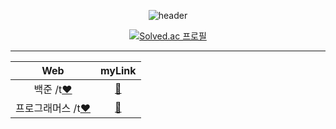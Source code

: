 <div align=center>

![header](https://capsule-render.vercel.app/api?type=waving&color=auto&height=150&section=header&text=ALGORITHM%20🌱&fontSize=40&fontColor=392f31)  

[![Solved.ac 프로필](http://mazassumnida.wtf/api/v2/generate_badge?boj=rlaxogus505)](https://solved.ac/rlaxogus505/)

<hr>

| Web | myLink                          |
| :--: | :--------------------------: |
| 백준           /t[❤️](https://www.acmicpc.net/) | [🤍](./Baekjoon) |
| 프로그래머스   /t[❤️](https://programmers.co.kr/) | [🤍](./Programmers) |
  
</div>